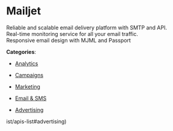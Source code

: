 # Mailjet


Reliable and scalable email delivery platform with SMTP and API.  
Real-time monitoring service for all your email traffic.  
Responsive email design with MJML and Passport



**Categories**:

- [Analytics](https://github.com/apis-list/apis-list#analytics)

- [Campaigns](https://github.com/apis-list/apis-list#campaigns)

- [Marketing](https://github.com/apis-list/apis-list#marketing)

- [Email & SMS](https://github.com/apis-list/apis-list#email-and-sms)

- [Advertising](https://github.com/apis-list/apis-list#advertising)



ist/apis-list#advertising)



